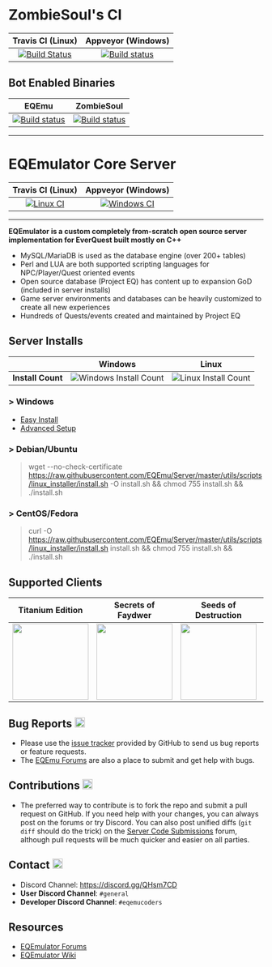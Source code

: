 # ZombieSoul's CI
|Travis CI (Linux)|Appveyor (Windows)   |
|:---:|:---:| 
|[![Build Status](https://travis-ci.org/ZombieSoul/Server.svg?branch=master)](https://travis-ci.org/ZombieSoul/Server)|[![Build status](https://ci.appveyor.com/api/projects/status/t94mxbex0t7k66bt/branch/master?svg=true)](https://ci.appveyor.com/project/ZombieSoul/server/branch/master)   | 

## Bot Enabled Binaries
|EQEmu|ZombieSoul|
|:---:|:---:|
|[![Build status](https://ci.appveyor.com/api/projects/status/cmemu24qo4ebvoac/branch/master?svg=true)](https://ci.appveyor.com/api/projects/ZombieSoul/server-9dwjm/artifacts/build_x86_bots.zip)|[![Build status](https://ci.appveyor.com/api/projects/status/t94mxbex0t7k66bt/branch/master?svg=true)](https://ci.appveyor.com/api/projects/ZombieSoul/server/artifacts/build_x86_bots.zip)| 

***

# EQEmulator Core Server
|Travis CI (Linux)|Appveyor (Windows)   |
|:---:|:---:| 
|[![Linux CI](https://travis-ci.org/EQEmu/Server.svg?branch=master)](https://travis-ci.org/EQEmu/Server)   |[![Windows CI](https://ci.appveyor.com/api/projects/status/d0cvokm7u732v8vl/branch/master?svg=true)](https://ci.appveyor.com/project/KimLS/server/branch/master)   |

***

**EQEmulator is a custom completely from-scratch open source server implementation for EverQuest built mostly on C++**
 * MySQL/MariaDB is used as the database engine (over 200+ tables)
 * Perl and LUA are both supported scripting languages for NPC/Player/Quest oriented events
 * Open source database (Project EQ) has content up to expansion GoD (included in server installs)
  * Game server environments and databases can be heavily customized to create all new experiences
 * Hundreds of Quests/events created and maintained by Project EQ

## Server Installs
||Windows|Linux|
|:---:|:---:|:---:|
|**Install Count**|![Windows Install Count](http://analytics.akkadius.com/?install_count&windows_count)|![Linux Install Count](http://analytics.akkadius.com/?install_count&linux_count)| 
### > Windows 
* [Easy Install](http://wiki.eqemulator.org/p?Akkas_PEQ_Server_Installer&frm=Main#from-scratch-installation-instructions-windows)
* [Advanced Setup](http://wiki.eqemulator.org/p?Complete_Windows-based_Server_Setup_Guide)

### > Debian/Ubuntu

> wget --no-check-certificate https://raw.githubusercontent.com/EQEmu/Server/master/utils/scripts/linux_installer/install.sh -O install.sh && chmod 755 install.sh && ./install.sh

### > CentOS/Fedora

> curl -O https://raw.githubusercontent.com/EQEmu/Server/master/utils/scripts/linux_installer/install.sh install.sh && chmod 755 install.sh && ./install.sh

## Supported Clients

|Titanium Edition|Secrets of Faydwer|Seeds of Destruction|Underfoot|Rain of Fear|
|:---:|:---:|:---:|:---:|:---:|
|<img src="http://i.imgur.com/hrwDxoM.jpg" height="150">|<img src="http://i.imgur.com/cRDW5tn.png" height="150">|<img src="http://i.imgur.com/V48kuVn.jpg" height="150">|<img src="http://i.imgur.com/IJQ0XMa.jpg" height="150">|<img src="http://i.imgur.com/OMpHkKa.png" height="100">|

## Bug Reports <img src="http://i.imgur.com/daf1Vjw.png" height="20">
* Please use the [issue tracker](https://github.com/EQEmu/Server/issues) provided by GitHub to send us bug
reports or feature requests.
* The [EQEmu Forums](http://www.eqemulator.org/forums/) are also a place to submit and get help with bugs.

## Contributions <img src="http://image.flaticon.com/icons/png/512/25/25231.png" width="20">

* The preferred way to contribute is to fork the repo and submit a pull request on
GitHub. If you need help with your changes, you can always post on the forums or
try Discord. You can also post unified diffs (`git diff` should do the trick) on the
[Server Code Submissions](http://www.eqemulator.org/forums/forumdisplay.php?f=669)
forum, although pull requests will be much quicker and easier on all parties.

## Contact <img src="http://gamerescape.com/wp-content/uploads/2015/06/discord.png" height="20">

 - Discord Channel: https://discord.gg/QHsm7CD
 - **User Discord Channel**: `#general`
 - **Developer Discord Channel**: `#eqemucoders`

Resources
---
- [EQEmulator Forums](http://www.eqemulator.org/forums)
- [EQEmulator Wiki](http://wiki.eqemulator.org/i?M=Wiki)
